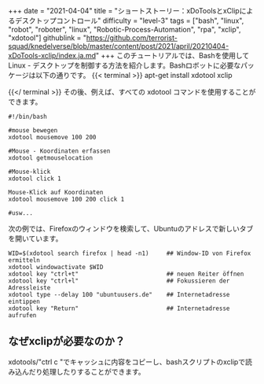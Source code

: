 +++
date = "2021-04-04"
title = "ショートストーリー：xDoToolsとxClipによるデスクトップコントロール"
difficulty = "level-3"
tags = ["bash", "linux", "robot", "roboter", "linux", "Robotic-Process-Automation", "rpa", "xclip", "xdotool"]
githublink = "https://github.com/terrorist-squad/knedelverse/blob/master/content/post/2021/april/20210404-xDoTools-xclip/index.ja.md"
+++
このチュートリアルでは、Bashを使用してLinux - デスクトップを制御する方法を紹介します。Bashロボットに必要なパッケージは以下の通りです。
{{< terminal >}}
apt-get install xdotool xclip

{{</ terminal >}}
その後、例えば、すべての xdotool コマンドを使用することができます。
```
#!/bin/bash

#mouse bewegen
xdotool mousemove 100 200 

#Mouse - Koordinaten erfassen
xdotool getmouselocation 

#Mouse-klick
xdotool click 1 

Mouse-Klick auf Koordinaten
xdotool mousemove 100 200 click 1 

#usw...

```
次の例では、Firefoxのウィンドウを検索して、Ubuntuのアドレスで新しいタブを開いています。
```
WID=$(xdotool search firefox | head -n1)     ## Window-ID von Firefox ermitteln
xdotool windowactivate $WID
xdotool key "ctrl+t"                         ## neuen Reiter öffnen
xdotool key "ctrl+l"                         ## Fokussieren der Adressleiste
xdotool type --delay 100 "ubuntuusers.de"    ## Internetadresse eintippen
xdotool key "Return"                         ## Internetadresse aufrufen 

```

## なぜxclipが必要なのか？
xdotools/"ctrl c "でキャッシュに内容をコピーし、bashスクリプトのxclipで読み込んだり処理したりすることができます。
